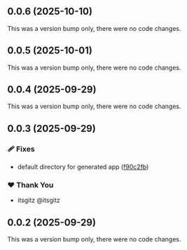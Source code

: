 ## 0.0.6 (2025-10-10)

This was a version bump only, there were no code changes.

## 0.0.5 (2025-10-01)

This was a version bump only, there were no code changes.

## 0.0.4 (2025-09-29)

This was a version bump only, there were no code changes.

## 0.0.3 (2025-09-29)

### 🩹 Fixes

- default directory for generated app ([f90c2fb](https://github.com/itsgitz/hono-nx/commit/f90c2fb))

### ❤️ Thank You

- itsgitz @itsgitz

## 0.0.2 (2025-09-29)

This was a version bump only, there were no code changes.
